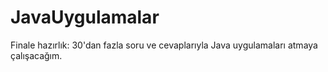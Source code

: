 # JavaUygulamalar
Finale hazırlık:
30'dan fazla soru ve cevaplarıyla Java uygulamaları atmaya çalışacağım.
